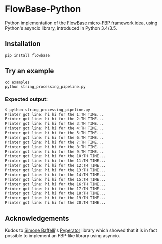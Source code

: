 # FlowBase-Python

Python implementation of the [FlowBase micro-FBP framework
idea](https://flowbase.org), using Python's asyncio library, introduced in
Python 3.4/3.5.

## Installation

```bash
pip install flowbase
```

## Try an example

```
cd examples
python string_processing_pipeline.py
```

### Expected output:

```bash
$ python string_processing_pipeline.py
Printer got line: hi hi for the 1:TH TIME...
Printer got line: hi hi for the 2:TH TIME...
Printer got line: hi hi for the 3:TH TIME...
Printer got line: hi hi for the 4:TH TIME...
Printer got line: hi hi for the 5:TH TIME...
Printer got line: hi hi for the 6:TH TIME...
Printer got line: hi hi for the 7:TH TIME...
Printer got line: hi hi for the 8:TH TIME...
Printer got line: hi hi for the 9:TH TIME...
Printer got line: hi hi for the 10:TH TIME...
Printer got line: hi hi for the 11:TH TIME...
Printer got line: hi hi for the 12:TH TIME...
Printer got line: hi hi for the 13:TH TIME...
Printer got line: hi hi for the 14:TH TIME...
Printer got line: hi hi for the 15:TH TIME...
Printer got line: hi hi for the 16:TH TIME...
Printer got line: hi hi for the 17:TH TIME...
Printer got line: hi hi for the 18:TH TIME...
Printer got line: hi hi for the 19:TH TIME...
Printer got line: hi hi for the 20:TH TIME...
```

## Acknowledgements

Kudos to [Simone Baffelli](https://github.com/baffelli)'s
[Pyperator](https://github.com/baffelli/pyperator/) library which showed that
it is in fact possible to implement an FBP-like library using asyncio.
